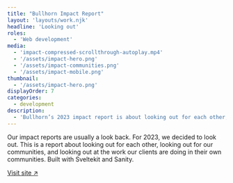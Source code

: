 ```yaml
---
title: "Bullhorn Impact Report"
layout: 'layouts/work.njk'
headline: 'Looking out'
roles: 
  - 'Web development'
media: 
  - 'impact-compressed-scrollthrough-autoplay.mp4'
  - '/assets/impact-hero.png'
  - '/assets/impact-communities.png'
  - '/assets/impact-mobile.png'
thumbnail:
  - '/assets/impact-hero.png'
displayOrder: 7
categories:
  - development
description:
  - 'Bullhorn’s 2023 impact report is about looking out for each other, our clients, and our communities. Built with Sveltekit and Sanity.'
---
```


Our impact reports are usually a look back. For 2023, we decided to look out. This is a report about looking out for each other, looking out for our communities, and looking out at the work our clients are doing in their own communities. Built with Sveltekit and Sanity. 

<a href="https://impact.bullhorncreative.com" target="_blank" rel="noopener noreferrer">Visit site ↗</a>